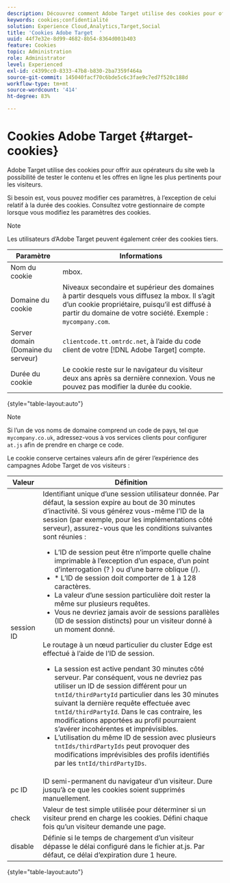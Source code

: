 ```yaml
---
description: Découvrez comment Adobe Target utilise des cookies pour offrir aux opérateurs de sites web la possibilité de tester le contenu et les offres en ligne les plus pertinents pour les visiteurs.
keywords: cookies;confidentialité
solution: Experience Cloud,Analytics,Target,Social
title: 'Cookies Adobe Target  '
uuid: 44f7e32e-8d99-4682-8b54-8364d001b403
feature: Cookies
topic: Administration
role: Administrator
level: Experienced
exl-id: c4399cc0-8333-47b8-b830-2ba7359f464a
source-git-commit: 145040facf70c6bde5c6c3fae9c7ed7f520c188d
workflow-type: tm+mt
source-wordcount: '414'
ht-degree: 83%

---
```


# Cookies Adobe Target {#target-cookies}

Adobe Target utilise des cookies pour offrir aux opérateurs du site web la possibilité de tester le contenu et les offres en ligne les plus pertinents pour les visiteurs.

Si besoin est, vous pouvez modifier ces paramètres, à l’exception de celui relatif à la durée des cookies. Consultez votre gestionnaire de compte lorsque vous modifiez les paramètres des cookies.

>[!NOTE]
>
>Les utilisateurs d’Adobe Target peuvent également créer des cookies tiers.

| Paramètre | Informations |
| --- | --- |
| Nom du cookie | mbox. |
| Domaine du cookie | Niveaux secondaire et supérieur des domaines à partir desquels vous diffusez la mbox. Il s’agit d’un cookie propriétaire, puisqu’il est diffusé à partir du domaine de votre société. Exemple : `mycompany.com`. |
| Server domain (Domaine du serveur) | `clientcode.tt.omtrdc.net`, à l’aide du code client de votre [!DNL Adobe Target] compte. |
| Durée du cookie | Le cookie reste sur le navigateur du visiteur deux ans après sa dernière connexion. Vous ne pouvez pas modifier la durée du cookie. |

{style=&quot;table-layout:auto&quot;}

>[!NOTE]
>
>Si l’un de vos noms de domaine comprend un code de pays, tel que `mycompany.co.uk`, adressez-vous à vos services clients pour configurer `at.js` afin de prendre en charge ce code.

Le cookie conserve certaines valeurs afin de gérer l’expérience des campagnes Adobe Target de vos visiteurs :

| Valeur | Définition |
| --- | --- |
| session ID | Identifiant unique d’une session utilisateur donnée. Par défaut, la session expire au bout de 30 minutes d’inactivité. Si vous générez vous-même l’ID de la session (par exemple, pour les implémentations côté serveur), assurez-vous que les conditions suivantes sont réunies :<ul><li>L’ID de session peut être n’importe quelle chaîne imprimable à l’exception d’un espace, d’un point d’interrogation (? ) ou d’une barre oblique (/).</li><li>* L’ID de session doit comporter de 1 à 128 caractères.</li><li>La valeur d’une session particulière doit rester la même sur plusieurs requêtes.</li><li>Vous ne devriez jamais avoir de sessions parallèles (ID de session distincts) pour un visiteur donné à un moment donné.</li></ul>Le routage à un nœud particulier du cluster Edge est effectué à l’aide de l’ID de session.<ul><li>La session est active pendant 30 minutes côté serveur. Par conséquent, vous ne devriez pas utiliser un ID de session différent pour un `tntId/thirdPartyId` particulier dans les 30 minutes suivant la dernière requête effectuée avec `tntId/thirdPartyId`. Dans le cas contraire, les modifications apportées au profil pourraient s’avérer incohérentes et imprévisibles.</li><li>L’utilisation du même ID de session avec plusieurs `tntIds/thirdPartyIds` peut provoquer des modifications imprévisibles des profils identifiés par les `tntId/thirdPartyIDs`.</li></ul> |
| pc ID | ID semi-permanent du navigateur d’un visiteur. Dure jusqu’à ce que les cookies soient supprimés manuellement. |
| check | Valeur de test simple utilisée pour déterminer si un visiteur prend en charge les cookies. Défini chaque fois qu’un visiteur demande une page. |
| disable | Définie si le temps de chargement d’un visiteur dépasse le délai configuré dans le fichier at.js. Par défaut, ce délai d’expiration dure 1 heure. |

{style=&quot;table-layout:auto&quot;}
